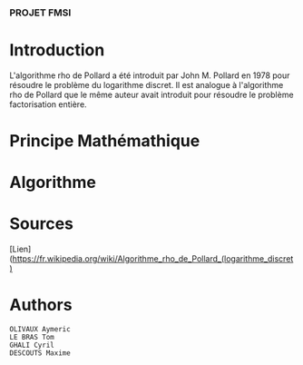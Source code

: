 ### PROJET FMSI

# Introduction
L'algorithme rho de Pollard a été introduit par John M. Pollard en 1978 
pour résoudre le problème du logarithme discret. Il est analogue à l'algorithme 
rho de Pollard que le même auteur avait introduit pour résoudre le problème 
factorisation entière. 

# Principe Mathémathique

# Algorithme

# Sources
[Lien](https://fr.wikipedia.org/wiki/Algorithme_rho_de_Pollard_(logarithme_discret)

# Authors
    OLIVAUX Aymeric
    LE BRAS Tom
    GHALI Cyril
    DESCOUTS Maxime
